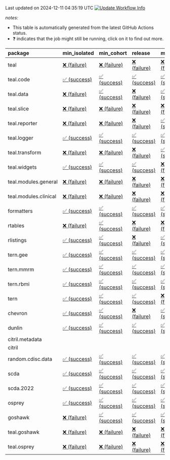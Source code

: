 Last updated on 2024-12-11 04:35:19 UTC [![Update Workflow
Info](https://github.com/averissimo/verdepcheck-status/actions/workflows/update.yaml/badge.svg)](https://github.com/averissimo/verdepcheck-status/actions/workflows/update.yaml)

*notes:*

-   This table is automatically generated from the latest GitHub Actions
    status.
-   ❓ indicates that the job might still be running, click on it to
    find out more.

<table>
<colgroup>
<col style="width: 4%" />
<col style="width: 23%" />
<col style="width: 23%" />
<col style="width: 23%" />
<col style="width: 23%" />
</colgroup>
<thead>
<tr class="header">
<th style="text-align: left;">package</th>
<th style="text-align: left;">min_isolated</th>
<th style="text-align: left;">min_cohort</th>
<th style="text-align: left;">release</th>
<th style="text-align: left;">max</th>
</tr>
</thead>
<tbody>
<tr class="odd">
<td style="text-align: left;">teal</td>
<td
style="text-align: left;"><a href="https://github.com/insightsengineering/teal/actions/runs/12218600535/job/34084286464">❌
(failure)</a></td>
<td
style="text-align: left;"><a href="https://github.com/insightsengineering/teal/actions/runs/12218600535/job/34084286389">❌
(failure)</a></td>
<td
style="text-align: left;"><a href="https://github.com/insightsengineering/teal/actions/runs/12218600535/job/34084286534">❌
(failure)</a></td>
<td
style="text-align: left;"><a href="https://github.com/insightsengineering/teal/actions/runs/12218600535/job/34084286318">❌
(failure)</a></td>
</tr>
<tr class="even">
<td style="text-align: left;">teal.code</td>
<td
style="text-align: left;"><a href="https://github.com/insightsengineering/teal.code/actions/runs/12218612619/job/34084310917">✅
(success)</a></td>
<td
style="text-align: left;"><a href="https://github.com/insightsengineering/teal.code/actions/runs/12218612619/job/34084311084">✅
(success)</a></td>
<td
style="text-align: left;"><a href="https://github.com/insightsengineering/teal.code/actions/runs/12218612619/job/34084311131">✅
(success)</a></td>
<td
style="text-align: left;"><a href="https://github.com/insightsengineering/teal.code/actions/runs/12218612619/job/34084311017">✅
(success)</a></td>
</tr>
<tr class="odd">
<td style="text-align: left;">teal.data</td>
<td
style="text-align: left;"><a href="https://github.com/insightsengineering/teal.data/actions/runs/12218603668/job/34084292738">❌
(failure)</a></td>
<td
style="text-align: left;"><a href="https://github.com/insightsengineering/teal.data/actions/runs/12218603668/job/34084292798">✅
(success)</a></td>
<td
style="text-align: left;"><a href="https://github.com/insightsengineering/teal.data/actions/runs/12218603668/job/34084292960">❌
(failure)</a></td>
<td
style="text-align: left;"><a href="https://github.com/insightsengineering/teal.data/actions/runs/12218603668/job/34084292875">✅
(success)</a></td>
</tr>
<tr class="even">
<td style="text-align: left;">teal.slice</td>
<td
style="text-align: left;"><a href="https://github.com/insightsengineering/teal.slice/actions/runs/12218609140/job/34084304308">❌
(failure)</a></td>
<td
style="text-align: left;"><a href="https://github.com/insightsengineering/teal.slice/actions/runs/12218609140/job/34084304188">❌
(failure)</a></td>
<td
style="text-align: left;"><a href="https://github.com/insightsengineering/teal.slice/actions/runs/12218609140/job/34084304372">❌
(failure)</a></td>
<td
style="text-align: left;"><a href="https://github.com/insightsengineering/teal.slice/actions/runs/12218609140/job/34084304247">❌
(failure)</a></td>
</tr>
<tr class="odd">
<td style="text-align: left;">teal.reporter</td>
<td
style="text-align: left;"><a href="https://github.com/insightsengineering/teal.reporter/actions/runs/12218605881/job/34084298098">❌
(failure)</a></td>
<td
style="text-align: left;"><a href="https://github.com/insightsengineering/teal.reporter/actions/runs/12218605881/job/34084297962">❌
(failure)</a></td>
<td
style="text-align: left;"><a href="https://github.com/insightsengineering/teal.reporter/actions/runs/12218605881/job/34084298158">❌
(failure)</a></td>
<td
style="text-align: left;"><a href="https://github.com/insightsengineering/teal.reporter/actions/runs/12218605881/job/34084298019">✅
(success)</a></td>
</tr>
<tr class="even">
<td style="text-align: left;">teal.logger</td>
<td
style="text-align: left;"><a href="https://github.com/insightsengineering/teal.logger/actions/runs/12218601555/job/34084289240">✅
(success)</a></td>
<td
style="text-align: left;"><a href="https://github.com/insightsengineering/teal.logger/actions/runs/12218601555/job/34084289104">✅
(success)</a></td>
<td
style="text-align: left;"><a href="https://github.com/insightsengineering/teal.logger/actions/runs/12218601555/job/34084289317">✅
(success)</a></td>
<td
style="text-align: left;"><a href="https://github.com/insightsengineering/teal.logger/actions/runs/12218601555/job/34084288979">✅
(success)</a></td>
</tr>
<tr class="odd">
<td style="text-align: left;">teal.transform</td>
<td
style="text-align: left;"><a href="https://github.com/insightsengineering/teal.transform/actions/runs/12218606720/job/34084299770">❌
(failure)</a></td>
<td
style="text-align: left;"><a href="https://github.com/insightsengineering/teal.transform/actions/runs/12218606720/job/34084299660">❌
(failure)</a></td>
<td
style="text-align: left;"><a href="https://github.com/insightsengineering/teal.transform/actions/runs/12218606720/job/34084299843">❌
(failure)</a></td>
<td
style="text-align: left;"><a href="https://github.com/insightsengineering/teal.transform/actions/runs/12218606720/job/34084299567">✅
(success)</a></td>
</tr>
<tr class="even">
<td style="text-align: left;">teal.widgets</td>
<td
style="text-align: left;"><a href="https://github.com/insightsengineering/teal.widgets/actions/runs/12218615888/job/34084317564">✅
(success)</a></td>
<td
style="text-align: left;"><a href="https://github.com/insightsengineering/teal.widgets/actions/runs/12218615888/job/34084317452">✅
(success)</a></td>
<td
style="text-align: left;"><a href="https://github.com/insightsengineering/teal.widgets/actions/runs/12218615888/job/34084317618">✅
(success)</a></td>
<td
style="text-align: left;"><a href="https://github.com/insightsengineering/teal.widgets/actions/runs/12218615888/job/34084317376">❌
(failure)</a></td>
</tr>
<tr class="odd">
<td style="text-align: left;">teal.modules.general</td>
<td
style="text-align: left;"><a href="https://github.com/insightsengineering/teal.modules.general/actions/runs/12218600780/job/34084287296">❌
(failure)</a></td>
<td
style="text-align: left;"><a href="https://github.com/insightsengineering/teal.modules.general/actions/runs/12218600780/job/34084287221">❌
(failure)</a></td>
<td
style="text-align: left;"><a href="https://github.com/insightsengineering/teal.modules.general/actions/runs/12218600780/job/34084287379">❌
(failure)</a></td>
<td
style="text-align: left;"><a href="https://github.com/insightsengineering/teal.modules.general/actions/runs/12218600780/job/34084287136">❌
(failure)</a></td>
</tr>
<tr class="even">
<td style="text-align: left;">teal.modules.clinical</td>
<td
style="text-align: left;"><a href="https://github.com/insightsengineering/teal.modules.clinical/actions/runs/12218611820/job/34084309620">❌
(failure)</a></td>
<td
style="text-align: left;"><a href="https://github.com/insightsengineering/teal.modules.clinical/actions/runs/12218611820/job/34084309444">❌
(failure)</a></td>
<td
style="text-align: left;"><a href="https://github.com/insightsengineering/teal.modules.clinical/actions/runs/12218611820/job/34084309702">❌
(failure)</a></td>
<td
style="text-align: left;"><a href="https://github.com/insightsengineering/teal.modules.clinical/actions/runs/12218611820/job/34084309543">❌
(failure)</a></td>
</tr>
<tr class="odd">
<td style="text-align: left;">formatters</td>
<td
style="text-align: left;"><a href="https://github.com/insightsengineering/formatters/actions/runs/12218610008/job/34084306278">✅
(success)</a></td>
<td
style="text-align: left;"><a href="https://github.com/insightsengineering/formatters/actions/runs/12218610008/job/34084306164">✅
(success)</a></td>
<td
style="text-align: left;"><a href="https://github.com/insightsengineering/formatters/actions/runs/12218610008/job/34084306351">✅
(success)</a></td>
<td
style="text-align: left;"><a href="https://github.com/insightsengineering/formatters/actions/runs/12218610008/job/34084306214">✅
(success)</a></td>
</tr>
<tr class="even">
<td style="text-align: left;">rtables</td>
<td
style="text-align: left;"><a href="https://github.com/insightsengineering/rtables/actions/runs/12218600565/job/34084286778">❌
(failure)</a></td>
<td
style="text-align: left;"><a href="https://github.com/insightsengineering/rtables/actions/runs/12218600565/job/34084286603">✅
(success)</a></td>
<td
style="text-align: left;"><a href="https://github.com/insightsengineering/rtables/actions/runs/12218600565/job/34084286849">❌
(failure)</a></td>
<td
style="text-align: left;"><a href="https://github.com/insightsengineering/rtables/actions/runs/12218600565/job/34084286674">❌
(failure)</a></td>
</tr>
<tr class="odd">
<td style="text-align: left;">rlistings</td>
<td
style="text-align: left;"><a href="https://github.com/insightsengineering/rlistings/actions/runs/12218604954/job/34084295938">✅
(success)</a></td>
<td
style="text-align: left;"><a href="https://github.com/insightsengineering/rlistings/actions/runs/12218604954/job/34084295809">✅
(success)</a></td>
<td
style="text-align: left;"><a href="https://github.com/insightsengineering/rlistings/actions/runs/12218604954/job/34084295992">❌
(failure)</a></td>
<td
style="text-align: left;"><a href="https://github.com/insightsengineering/rlistings/actions/runs/12218604954/job/34084295886">✅
(success)</a></td>
</tr>
<tr class="even">
<td style="text-align: left;">tern.gee</td>
<td
style="text-align: left;"><a href="https://github.com/insightsengineering/tern.gee/actions/runs/12218611032/job/34084308310">✅
(success)</a></td>
<td
style="text-align: left;"><a href="https://github.com/insightsengineering/tern.gee/actions/runs/12218611032/job/34084308224">✅
(success)</a></td>
<td
style="text-align: left;"><a href="https://github.com/insightsengineering/tern.gee/actions/runs/12218611032/job/34084308387">✅
(success)</a></td>
<td
style="text-align: left;"><a href="https://github.com/insightsengineering/tern.gee/actions/runs/12218611032/job/34084308132">✅
(success)</a></td>
</tr>
<tr class="odd">
<td style="text-align: left;">tern.mmrm</td>
<td
style="text-align: left;"><a href="https://github.com/insightsengineering/tern.mmrm/actions/runs/12218615650/job/34084317114">✅
(success)</a></td>
<td
style="text-align: left;"><a href="https://github.com/insightsengineering/tern.mmrm/actions/runs/12218615650/job/34084317031">✅
(success)</a></td>
<td
style="text-align: left;"><a href="https://github.com/insightsengineering/tern.mmrm/actions/runs/12218615650/job/34084317202">✅
(success)</a></td>
<td
style="text-align: left;"><a href="https://github.com/insightsengineering/tern.mmrm/actions/runs/12218615650/job/34084316937">✅
(success)</a></td>
</tr>
<tr class="even">
<td style="text-align: left;">tern.rbmi</td>
<td
style="text-align: left;"><a href="https://github.com/insightsengineering/tern.rbmi/actions/runs/12218609915/job/34084306132">✅
(success)</a></td>
<td
style="text-align: left;"><a href="https://github.com/insightsengineering/tern.rbmi/actions/runs/12218609915/job/34084306062">✅
(success)</a></td>
<td
style="text-align: left;"><a href="https://github.com/insightsengineering/tern.rbmi/actions/runs/12218609915/job/34084306197">✅
(success)</a></td>
<td
style="text-align: left;"><a href="https://github.com/insightsengineering/tern.rbmi/actions/runs/12218609915/job/34084305982">✅
(success)</a></td>
</tr>
<tr class="odd">
<td style="text-align: left;">tern</td>
<td
style="text-align: left;"><a href="https://github.com/insightsengineering/tern/actions/runs/12218605803/job/34084298043">✅
(success)</a></td>
<td
style="text-align: left;"><a href="https://github.com/insightsengineering/tern/actions/runs/12218605803/job/34084297866">✅
(success)</a></td>
<td
style="text-align: left;"><a href="https://github.com/insightsengineering/tern/actions/runs/12218605803/job/34084298104">✅
(success)</a></td>
<td
style="text-align: left;"><a href="https://github.com/insightsengineering/tern/actions/runs/12218605803/job/34084297951">❌
(failure)</a></td>
</tr>
<tr class="even">
<td style="text-align: left;">chevron</td>
<td
style="text-align: left;"><a href="https://github.com/insightsengineering/chevron/actions/runs/12218611925/job/34084309843">✅
(success)</a></td>
<td
style="text-align: left;"><a href="https://github.com/insightsengineering/chevron/actions/runs/12218611925/job/34084309742">✅
(success)</a></td>
<td
style="text-align: left;"><a href="https://github.com/insightsengineering/chevron/actions/runs/12218611925/job/34084309992">❌
(failure)</a></td>
<td
style="text-align: left;"><a href="https://github.com/insightsengineering/chevron/actions/runs/12218611925/job/34084309644">✅
(success)</a></td>
</tr>
<tr class="odd">
<td style="text-align: left;">dunlin</td>
<td
style="text-align: left;"><a href="https://github.com/insightsengineering/dunlin/actions/runs/12218611599/job/34084309318">✅
(success)</a></td>
<td
style="text-align: left;"><a href="https://github.com/insightsengineering/dunlin/actions/runs/12218611599/job/34084309162">✅
(success)</a></td>
<td
style="text-align: left;"><a href="https://github.com/insightsengineering/dunlin/actions/runs/12218611599/job/34084309407">✅
(success)</a></td>
<td
style="text-align: left;"><a href="https://github.com/insightsengineering/dunlin/actions/runs/12218611599/job/34084309237">✅
(success)</a></td>
</tr>
<tr class="even">
<td style="text-align: left;">citril.metadata</td>
<td style="text-align: left;"></td>
<td style="text-align: left;"></td>
<td style="text-align: left;"></td>
<td style="text-align: left;"></td>
</tr>
<tr class="odd">
<td style="text-align: left;">citril</td>
<td style="text-align: left;"></td>
<td style="text-align: left;"></td>
<td style="text-align: left;"></td>
<td style="text-align: left;"></td>
</tr>
<tr class="even">
<td style="text-align: left;">random.cdisc.data</td>
<td
style="text-align: left;"><a href="https://github.com/insightsengineering/random.cdisc.data/actions/runs/12218609345/job/34084304783">✅
(success)</a></td>
<td
style="text-align: left;"><a href="https://github.com/insightsengineering/random.cdisc.data/actions/runs/12218609345/job/34084304929">✅
(success)</a></td>
<td
style="text-align: left;"><a href="https://github.com/insightsengineering/random.cdisc.data/actions/runs/12218609345/job/34084304727">✅
(success)</a></td>
<td
style="text-align: left;"><a href="https://github.com/insightsengineering/random.cdisc.data/actions/runs/12218609345/job/34084304852">✅
(success)</a></td>
</tr>
<tr class="odd">
<td style="text-align: left;">scda</td>
<td
style="text-align: left;"><a href="https://github.com/insightsengineering/scda/actions/runs/10437595381/job/28903950666">✅
(success)</a></td>
<td
style="text-align: left;"><a href="https://github.com/insightsengineering/scda/actions/runs/10437595381/job/28903950617">✅
(success)</a></td>
<td
style="text-align: left;"><a href="https://github.com/insightsengineering/scda/actions/runs/10437595381/job/28903950725">✅
(success)</a></td>
<td
style="text-align: left;"><a href="https://github.com/insightsengineering/scda/actions/runs/10437595381/job/28903950525">✅
(success)</a></td>
</tr>
<tr class="even">
<td style="text-align: left;">scda.2022</td>
<td
style="text-align: left;"><a href="https://github.com/insightsengineering/scda.2022/actions/runs/10336794308/job/28612920887">✅
(success)</a></td>
<td
style="text-align: left;"><a href="https://github.com/insightsengineering/scda.2022/actions/runs/10336794308/job/28612920603">✅
(success)</a></td>
<td
style="text-align: left;"><a href="https://github.com/insightsengineering/scda.2022/actions/runs/10336794308/job/28612920985">✅
(success)</a></td>
<td
style="text-align: left;"><a href="https://github.com/insightsengineering/scda.2022/actions/runs/10336794308/job/28612920798">✅
(success)</a></td>
</tr>
<tr class="odd">
<td style="text-align: left;">osprey</td>
<td
style="text-align: left;"><a href="https://github.com/insightsengineering/osprey/actions/runs/12218614116/job/34084314389">✅
(success)</a></td>
<td
style="text-align: left;"><a href="https://github.com/insightsengineering/osprey/actions/runs/12218614116/job/34084314327">✅
(success)</a></td>
<td
style="text-align: left;"><a href="https://github.com/insightsengineering/osprey/actions/runs/12218614116/job/34084314447">✅
(success)</a></td>
<td
style="text-align: left;"><a href="https://github.com/insightsengineering/osprey/actions/runs/12218614116/job/34084314252">✅
(success)</a></td>
</tr>
<tr class="even">
<td style="text-align: left;">goshawk</td>
<td
style="text-align: left;"><a href="https://github.com/insightsengineering/goshawk/actions/runs/12218609888/job/34084305886">❌
(failure)</a></td>
<td
style="text-align: left;"><a href="https://github.com/insightsengineering/goshawk/actions/runs/12218609888/job/34084305932">✅
(success)</a></td>
<td
style="text-align: left;"><a href="https://github.com/insightsengineering/goshawk/actions/runs/12218609888/job/34084305995">✅
(success)</a></td>
<td
style="text-align: left;"><a href="https://github.com/insightsengineering/goshawk/actions/runs/12218609888/job/34084305830">✅
(success)</a></td>
</tr>
<tr class="odd">
<td style="text-align: left;">teal.goshawk</td>
<td
style="text-align: left;"><a href="https://github.com/insightsengineering/teal.goshawk/actions/runs/12218609132/job/34084304279">❌
(failure)</a></td>
<td
style="text-align: left;"><a href="https://github.com/insightsengineering/teal.goshawk/actions/runs/12218609132/job/34084304220">❌
(failure)</a></td>
<td
style="text-align: left;"><a href="https://github.com/insightsengineering/teal.goshawk/actions/runs/12218609132/job/34084304358">❌
(failure)</a></td>
<td
style="text-align: left;"><a href="https://github.com/insightsengineering/teal.goshawk/actions/runs/12218609132/job/34084304171">❌
(failure)</a></td>
</tr>
<tr class="even">
<td style="text-align: left;">teal.osprey</td>
<td
style="text-align: left;"><a href="https://github.com/insightsengineering/teal.osprey/actions/runs/12218613252/job/34084312378">❌
(failure)</a></td>
<td
style="text-align: left;"><a href="https://github.com/insightsengineering/teal.osprey/actions/runs/12218613252/job/34084312249">❌
(failure)</a></td>
<td
style="text-align: left;"><a href="https://github.com/insightsengineering/teal.osprey/actions/runs/12218613252/job/34084312438">❌
(failure)</a></td>
<td
style="text-align: left;"><a href="https://github.com/insightsengineering/teal.osprey/actions/runs/12218613252/job/34084312310">❌
(failure)</a></td>
</tr>
</tbody>
</table>
